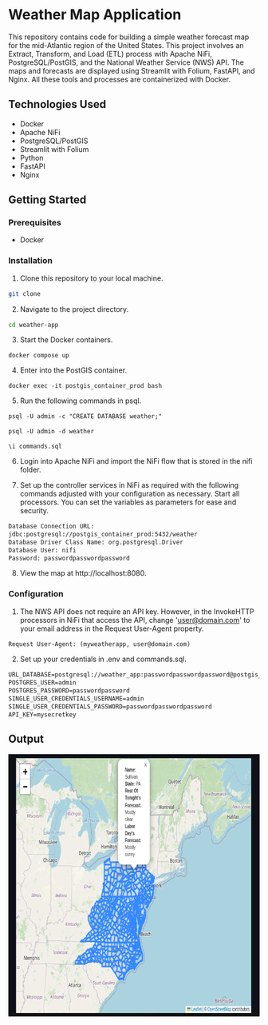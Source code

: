 # Weather Map Application

This repository contains code for building a simple weather forecast map for the mid-Atlantic region of the United States. This project involves an Extract, Transform, and Load (ETL) process with Apache NiFi, PostgreSQL/PostGIS, and the National Weather Service (NWS) API. The maps and forecasts are displayed using Streamlit with Folium, FastAPI, and Nginx. All these tools and processes are containerized with Docker.

## Technologies Used
- Docker
- Apache NiFi
- PostgreSQL/PostGIS
- Streamlit with Folium
- Python
- FastAPI
- Nginx

## Getting Started
### Prerequisites
- Docker

### Installation
1. Clone this repository to your local machine.
```sh
git clone
```

2. Navigate to the project directory.
```sh
cd weather-app
```

3. Start the Docker containers.
```
docker compose up
```

4. Enter into the PostGIS container.
```
docker exec -it postgis_container_prod bash
```

5. Run the following commands in psql.
```
psql -U admin -c "CREATE DATABASE weather;"
```
```
psql -U admin -d weather
```
```
\i commands.sql
```

6. Login into Apache NiFi and import the NiFi flow that is stored in the nifi folder.

7. Set up the controller services in NiFi as required with the following commands adjusted with your configuration as necessary. Start all processors. You can set the variables as parameters for ease and security.
```
Database Connection URL: jdbc:postgresql://postgis_container_prod:5432/weather
Database Driver Class Name: org.postgresql.Driver
Database User: nifi
Password: passwordpasswordpassword
```

8. View the map at http://localhost:8080.

### Configuration
1. The NWS API does not require an API key. However, in the InvokeHTTP processors in NiFi that access the API, change 'user@domain.com' to your email address in the Request User-Agent property.
```
Request User-Agent: (myweatherapp, user@domain.com)
```

2. Set up your credentials in .env and commands.sql.
```
URL_DATABASE=postgresql://weather_app:passwordpasswordpassword@postgis_container_prod:5432/weather
POSTGRES_USER=admin
POSTGRES_PASSWORD=passwordpassword
SINGLE_USER_CREDENTIALS_USERNAME=admin
SINGLE_USER_CREDENTIALS_PASSWORD=passwordpasswordpassword
API_KEY=mysecretkey
```

## Output
<img width="752" height="525" alt="output" src="https://github.com/theapphiker/weather-app/blob/main/output.png/">
